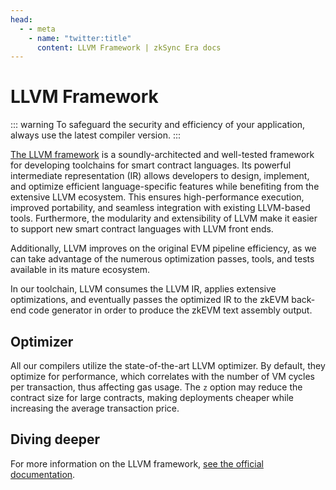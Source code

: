 ```yaml
---
head:
  - - meta
    - name: "twitter:title"
      content: LLVM Framework | zkSync Era docs
---
```


# LLVM Framework

::: warning
To safeguard the security and efficiency of your application, always use the latest compiler version.
:::

[The LLVM framework](https://github.com/matter-labs/era-compiler-llvm) is a soundly-architected and well-tested framework
for developing toolchains for smart contract languages. Its powerful intermediate representation (IR) allows developers
to design, implement, and optimize efficient language-specific features while benefiting from the extensive LLVM ecosystem.
This ensures high-performance execution, improved portability, and seamless integration with existing LLVM-based tools.
Furthermore, the modularity and extensibility of LLVM make it easier to support new smart contract languages with LLVM front ends.

Additionally, LLVM improves on the original EVM pipeline efficiency, as we can take advantage of the
numerous optimization passes, tools, and tests available in its mature ecosystem.

In our toolchain, LLVM consumes the LLVM IR, applies extensive optimizations, and eventually passes the optimized IR
to the zkEVM back-end code generator in order to produce the zkEVM text assembly output.

## Optimizer

All our compilers utilize the state-of-the-art LLVM optimizer.
By default, they optimize for performance, which correlates with the number of VM cycles per transaction,
thus affecting gas usage. The `z` option may reduce the contract size for large contracts, making deployments cheaper while increasing the average transaction price.

## Diving deeper

For more information on the LLVM framework, [see the official documentation](https://llvm.org/).
